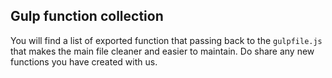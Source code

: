 ## Gulp function collection

You will find a list of exported function that passing back to the `gulpfile.js`
that makes the main file cleaner and easier to maintain. Do share any new functions
you have created with us. 
